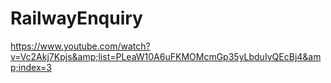 # RailwayEnquiry
https://www.youtube.com/watch?v=Vc2Akj7Kpjs&amp;list=PLeaW10A6uFKMOMcmGp35yLbduIyQEcBj4&amp;index=3
